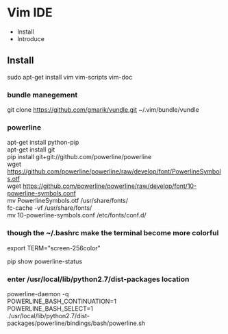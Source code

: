 #	Vim IDE



- Install
- Introduce

##   Install


sudo apt-get install vim vim-scripts vim-doc

### bundle manegement
git clone https://github.com/gmarik/vundle.git ~/.vim/bundle/vundle

### powerline
apt-get install python-pip </br>
apt-get install git </br>
pip install git+git://github.com/powerline/powerline </br>
wget https://github.com/powerline/powerline/raw/develop/font/PowerlineSymbols.otf </br>
wget https://github.com/powerline/powerline/raw/develop/font/10-powerline-symbols.conf </br>
mv PowerlineSymbols.otf /usr/share/fonts/ </br>
fc-cache -vf /usr/share/fonts/ </br>
mv 10-powerline-symbols.conf /etc/fonts/conf.d/ </br>


### though the  ~/.bashrc make the terminal become more colorful
export TERM="screen-256color" </br>

pip show powerline-status </br>


### enter /usr/local/lib/python2.7/dist-packages location
powerline-daemon -q </br>
POWERLINE_BASH_CONTINUATION=1 </br>
POWERLINE_BASH_SELECT=1 </br>
./usr/local/lib/python2.7/dist-packages/powerline/bindings/bash/powerline.sh 
